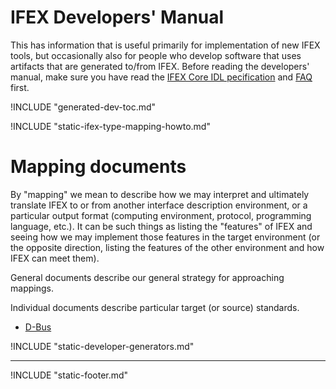 # IFEX Developers' Manual

This has information that is useful primarily for implementation of new IFEX tools, but occasionally also for people who develop software that uses artifacts that are generated to/from IFEX.   Before reading the developers' manual, make sure you have read the [IFEX Core IDL pecification](ifex-specification.md) and [FAQ](./FAQ.md) first.

!INCLUDE "generated-dev-toc.md"

!INCLUDE "static-ifex-type-mapping-howto.md"

# Mapping documents

By "mapping" we mean to describe how we may interpret and ultimately translate IFEX to or from another interface description environment, or a particular output format (computing environment, protocol, programming language, etc.).  It can be such things as listing the "features" of IFEX and seeing how we may implement those features in the target environment (or the opposite direction, listing the features of the other environment and how IFEX can meet them).

General documents describe our general strategy for approaching mappings.

Individual documents describe particular target (or source) standards.

- [D-Bus](./static-mapping-dbus.md)

!INCLUDE "static-developer-generators.md"

______________________________________________________________________

!INCLUDE "static-footer.md"
